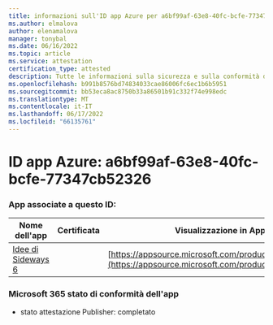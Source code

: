 ```yaml
---
title: informazioni sull'ID app Azure per a6bf99af-63e8-40fc-bcfe-77347cb52326
ms.author: elmalova
author: elenamalova
manager: tonybal
ms.date: 06/16/2022
ms.topic: article
ms.service: attestation
certification_type: attested
description: Tutte le informazioni sulla sicurezza e sulla conformità disponibili per a6bf99af-63e8-40fc-bcfe-77347cb52326.
ms.openlocfilehash: b991b8576bd74834033cae86006fc6ec1b6b5951
ms.sourcegitcommit: bb53eca8ac8750b33a86501b91c332f74e998edc
ms.translationtype: MT
ms.contentlocale: it-IT
ms.lasthandoff: 06/17/2022
ms.locfileid: "66135761"
---
```

# <a name="azure-app-id-a6bf99af-63e8-40fc-bcfe-77347cb52326"></a>ID app Azure: a6bf99af-63e8-40fc-bcfe-77347cb52326


### <a name="apps-associated-with-this-id"></a>App associate a questo ID:
| **Nome dell'app** | **Certificata** | **Visualizzazione in AppSource** |
|--------------|---------------|-----------------------|
| [Idee di Sideways 6](../forward/WA200002782.md) |  | [https://appsource.microsoft.com/product/office/WA200002782](https://appsource.microsoft.com/product/office/WA200002782) |

### <a name="microsoft-365-app-compliance-status"></a>Microsoft 365 stato di conformità dell'app
- stato attestazione Publisher: completato
